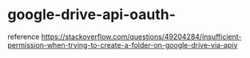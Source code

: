 # google-drive-api-oauth-

reference https://stackoverflow.com/questions/49204284/insufficient-permission-when-trying-to-create-a-folder-on-google-drive-via-apiv
